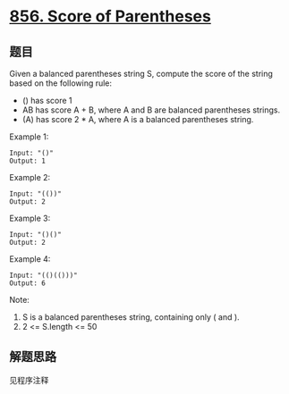 # [856. Score of Parentheses](https://leetcode.com/problems/score-of-parentheses/)

## 题目

Given a balanced parentheses string S, compute the score of the string based on the following rule:

- () has score 1
- AB has score A + B, where A and B are balanced parentheses strings.
- (A) has score 2 * A, where A is a balanced parentheses string.

Example 1:

```text
Input: "()"
Output: 1
```

Example 2:

```text
Input: "(())"
Output: 2
```

Example 3:

```text
Input: "()()"
Output: 2
```

Example 4:

```text
Input: "(()(()))"
Output: 6
```

Note:

1. S is a balanced parentheses string, containing only ( and ).
1. 2 <= S.length <= 50

## 解题思路

见程序注释
